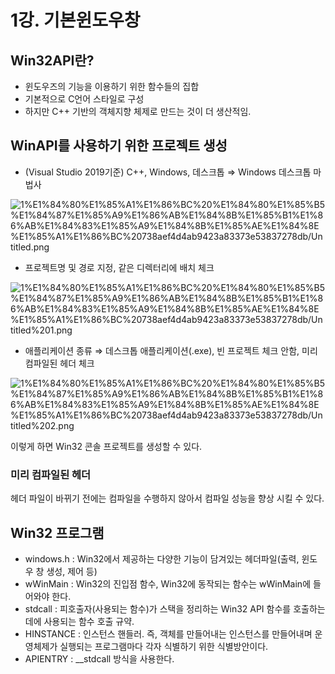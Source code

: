 # 1강. 기본윈도우창

## Win32API란?

- 윈도우즈의 기능을 이용하기 위한 함수들의 집합
- 기본적으로 C언어 스타일로 구성
- 하지만 C++ 기반의 객체지향 체제로 만드는 것이 더 생산적임.

## WinAPI를 사용하기 위한 프로젝트 생성

- (Visual Studio 2019기준) C++, Windows, 데스크톱 ⇒ Windows 데스크톱 마법사

![1%E1%84%80%E1%85%A1%E1%86%BC%20%E1%84%80%E1%85%B5%E1%84%87%E1%85%A9%E1%86%AB%E1%84%8B%E1%85%B1%E1%86%AB%E1%84%83%E1%85%A9%E1%84%8B%E1%85%AE%E1%84%8E%E1%85%A1%E1%86%BC%20738aef4d4ab9423a83373e53837278db/Untitled.png](1%E1%84%80%E1%85%A1%E1%86%BC%20%E1%84%80%E1%85%B5%E1%84%87%E1%85%A9%E1%86%AB%E1%84%8B%E1%85%B1%E1%86%AB%E1%84%83%E1%85%A9%E1%84%8B%E1%85%AE%E1%84%8E%E1%85%A1%E1%86%BC%20738aef4d4ab9423a83373e53837278db/Untitled.png)

- 프로젝트명 및 경로 지정, 같은 디렉터리에 배치 체크

![1%E1%84%80%E1%85%A1%E1%86%BC%20%E1%84%80%E1%85%B5%E1%84%87%E1%85%A9%E1%86%AB%E1%84%8B%E1%85%B1%E1%86%AB%E1%84%83%E1%85%A9%E1%84%8B%E1%85%AE%E1%84%8E%E1%85%A1%E1%86%BC%20738aef4d4ab9423a83373e53837278db/Untitled%201.png](1%E1%84%80%E1%85%A1%E1%86%BC%20%E1%84%80%E1%85%B5%E1%84%87%E1%85%A9%E1%86%AB%E1%84%8B%E1%85%B1%E1%86%AB%E1%84%83%E1%85%A9%E1%84%8B%E1%85%AE%E1%84%8E%E1%85%A1%E1%86%BC%20738aef4d4ab9423a83373e53837278db/Untitled%201.png)

- 애플리케이션 종류 ⇒ 데스크톱 애플리케이션(.exe), 빈 프로젝트 체크 안함, 미리 컴파일된 헤더 체크

![1%E1%84%80%E1%85%A1%E1%86%BC%20%E1%84%80%E1%85%B5%E1%84%87%E1%85%A9%E1%86%AB%E1%84%8B%E1%85%B1%E1%86%AB%E1%84%83%E1%85%A9%E1%84%8B%E1%85%AE%E1%84%8E%E1%85%A1%E1%86%BC%20738aef4d4ab9423a83373e53837278db/Untitled%202.png](1%E1%84%80%E1%85%A1%E1%86%BC%20%E1%84%80%E1%85%B5%E1%84%87%E1%85%A9%E1%86%AB%E1%84%8B%E1%85%B1%E1%86%AB%E1%84%83%E1%85%A9%E1%84%8B%E1%85%AE%E1%84%8E%E1%85%A1%E1%86%BC%20738aef4d4ab9423a83373e53837278db/Untitled%202.png)

이렇게 하면 Win32 콘솔 프로젝트를 생성할 수 있다.

### 미리 컴파일된 헤더

 헤더 파일이 바뀌기 전에는 컴파일을 수행하지 않아서 컴파일 성능을 향상 시킬 수 있다.

## Win32 프로그램

- windows.h : Win32에서 제공하는 다양한 기능이 담겨있는 헤더파일(출력, 윈도우 창 생성, 제어 등)
- wWinMain : Win32의 진입점 함수, Win32에 동작되는 함수는 wWinMain에 들어와야 한다.
- stdcall : 피호출자(사용되는 함수)가 스택을 정리하는 Win32 API 함수를 호출하는 데에 사용되는 함수 호출 규약.
- HINSTANCE : 인스턴스 핸들러. 즉, 객체를 만들어내는 인스턴스를 만들어내며 운영체제가 실행되는 프로그램마다 각자 식별하기 위한 식별방안이다.
- APIENTRY : __stdcall 방식을 사용한다.